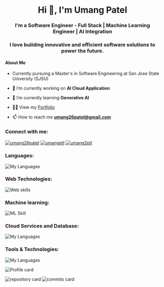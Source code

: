 
<h1 align="center">Hi 👋, I'm Umang Patel</h1>
<h3 align="center">I'm a Software Engineer - Full Stack | Machine Learning Engineer | AI Integration </h3> 
<h3 align="center">I love building innovative and efficient software solutions to power the future.</h3>
<h4>About Me </h4>

-  Currently pursuing a Master's in Software Engineering at San Jose State University (SJSU)

- 🔭 I’m currently working on **AI Cloud Application** 

- 🌱 I’m currently learning **Generative AI**

- 👨‍💻 View my [Portfolio](https://umangptl.github.io/portfolio)

- 📫 How to reach me **umang26patel@gmail.com**

  <!-- - 📄 Know about my experiences [Resume](https://umangptl.github.io/portfolio/Resources/doc/PatelUmang.pdf) -->


<h3 align="left">Connect with me:</h3>
<p align="left">
<a href="https://linkedin.com/in/umangptl" target="blank"><img align="center" src="https://go-skill-icons.vercel.app/api/icons?i=linkedin&titles=true" alt="umang26patel"/></a>
<a href="https://instagram.com/umangptl" target="blank"><img align="center" src="https://go-skill-icons.vercel.app/api/icons?i=instagram&titles=true" alt="umangptl"/></a>
<a href="https://twitter.com/umang2ptl" target="blank"><img align="center" src="https://go-skill-icons.vercel.app/api/icons?i=x&titles=true" alt="umang2ptl"/></a>
</p>

<h3 align="left">Languages:</h3>

![My Languages](https://go-skill-icons.vercel.app/api/icons?i=java,py,c,cpp,clojure,scala,md&titles=true)
    
<h3 align="left">Web Technologies:</h3>

![Web skills](https://go-skill-icons.vercel.app/api/icons?i=css,html,js,flask,nodejs,vue,postman,react,spring&titles=true)
    
<h3 align="left">Machine learning:</h3>

![ML Skill](https://go-skill-icons.vercel.app/api/icons?i=tensorflow,pytorch,opencv,anaconda,sklearn&titles=true)
  
    
<h3 align="left">Cloud Services and Database:</h3>

![My Languages](https://go-skill-icons.vercel.app/api/icons?i=aws,azure,gcp,mongodb,mysql,postgres&titles=true)

<h3 align="left">Tools & Technologies:</h3>

![My Languages](https://go-skill-icons.vercel.app/api/icons?i=git,github,sublime,vscode,raspberrypi,figma,jenkins,ansible,docker,kubernetes&titles=true)

<p><img align="center" src="http://github-profile-summary-cards.vercel.app/api/cards/profile-details?username=umangptl&theme=github_dark" alt="Profile card" /></p> 
<p><img align="left" src="http://github-profile-summary-cards.vercel.app/api/cards/repos-per-language?username=umangptl&theme=github_dark&exclude={exclude}" alt="repository card" /></p>
<p><img align="rigth" src="http://github-profile-summary-cards.vercel.app/api/cards/most-commit-language?username=umangptl&theme=github_dark&exclude={exclude}" alt="commits card" /></p>

<!--
<p><img align="left" src="http://github-profile-summary-cards.vercel.app/api/cards/stats?username=umangptl&theme=github_dark&exclude={exclude}" alt="stats card" /></p>
<p><img align="rigth" src="http://github-profile-summary-cards.vercel.app/api/cards/productive-time?username=umangptl&theme=github_dark&exclude={exclude}" alt="time card" /></p> 

<p><img align="center" src="https://github-readme-streak-stats.herokuapp.com?user=umangptl&theme=dark&border_radius=5&exclude_days=Sun&card_width=700)](https://git.io/streak-stats)" alt="total streak card" /></p>

-->
